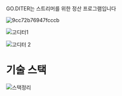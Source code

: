 GO.DITER는 스트리머를 위한 정산 프로그램입니다



![9cc72b76947fcccb](https://github.com/ChisaeHwang/realGoditer/assets/85073718/aca00a5f-9c35-4d0f-8129-444a1a019e37)

![고디터1](https://github.com/ChisaeHwang/realGoditer/assets/85073718/3f89e1e8-35f4-4820-b0c3-dc593d3d834c)

![고디터 2](https://github.com/ChisaeHwang/realGoditer/assets/85073718/f32121fb-4b4e-431d-bd3a-2cc9b74f4568)




<h1>기술 스택</h1>

![스택정리](https://github.com/ChisaeHwang/realGoditer/assets/85073718/307bd40d-7268-45a0-9f39-972bbde1ddf8)
